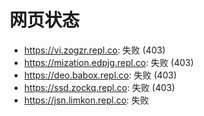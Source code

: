 # 网页状态
- https://vi.zogzr.repl.co: 失败 (403)
- https://mization.edpjg.repl.co: 失败 (403)
- https://deo.babox.repl.co: 失败 (403)
- https://ssd.zockq.repl.co: 失败 (403)
- https://jsn.limkon.repl.co: 失败
